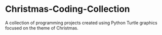 # Christmas-Coding-Collection
A collection of programming projects created using Python Turtle graphics focused on the theme of Christmas.
